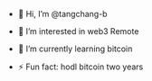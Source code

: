 - 👋 Hi, I’m @tangchang-b
- 👀 I’m interested in web3 Remote
- 🌱 I’m currently learning bitcoin

- ⚡ Fun fact: hodl bitcoin two years

<!---
tangchang-b/tangchang-b is a ✨ special ✨ repository because its `README.md` (this file) appears on your GitHub profile.
You can click the Preview link to take a look at your changes.
--->
